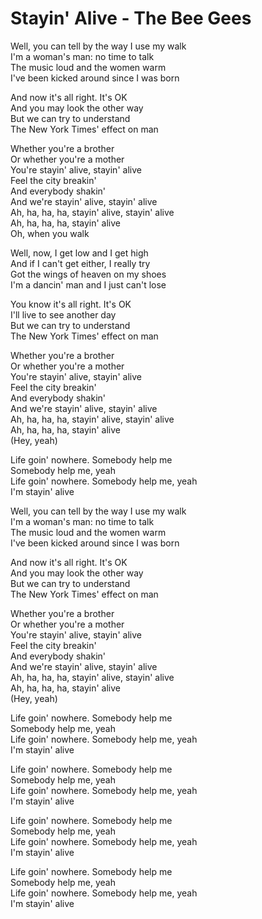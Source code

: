 # Stayin' Alive - The Bee Gees

Well, you can tell by the way I use my walk\
I'm a woman's man: no time to talk\
The music loud and the women warm\
I've been kicked around since I was born

And now it's all right. It's OK\
And you may look the other way\
But we can try to understand\
The New York Times' effect on man

Whether you're a brother\
Or whether you're a mother\
You're stayin' alive, stayin' alive\
Feel the city breakin'\
And everybody shakin'\
And we're stayin' alive, stayin' alive\
Ah, ha, ha, ha, stayin' alive, stayin' alive\
Ah, ha, ha, ha, stayin' alive\
Oh, when you walk

Well, now, I get low and I get high\
And if I can't get either, I really try\
Got the wings of heaven on my shoes\
I'm a dancin' man and I just can't lose

You know it's all right. It's OK\
I'll live to see another day\
But we can try to understand\
The New York Times' effect on man

Whether you're a brother\
Or whether you're a mother\
You're stayin' alive, stayin' alive\
Feel the city breakin'\
And everybody shakin'\
And we're stayin' alive, stayin' alive\
Ah, ha, ha, ha, stayin' alive, stayin' alive\
Ah, ha, ha, ha, stayin' alive\
(Hey, yeah)

Life goin' nowhere. Somebody help me\
Somebody help me, yeah\
Life goin' nowhere. Somebody help me, yeah\
I'm stayin' alive

Well, you can tell by the way I use my walk\
I'm a woman's man: no time to talk\
The music loud and the women warm\
I've been kicked around since I was born

And now it's all right. It's OK\
And you may look the other way\
But we can try to understand\
The New York Times' effect on man

Whether you're a brother\
Or whether you're a mother\
You're stayin' alive, stayin' alive\
Feel the city breakin'\
And everybody shakin'\
And we're stayin' alive, stayin' alive\
Ah, ha, ha, ha, stayin' alive, stayin' alive\
Ah, ha, ha, ha, stayin' alive\
(Hey, yeah)

Life goin' nowhere. Somebody help me\
Somebody help me, yeah\
Life goin' nowhere. Somebody help me, yeah\
I'm stayin' alive

Life goin' nowhere. Somebody help me\
Somebody help me, yeah\
Life goin' nowhere. Somebody help me, yeah\
I'm stayin' alive

Life goin' nowhere. Somebody help me\
Somebody help me, yeah\
Life goin' nowhere. Somebody help me, yeah\
I'm stayin' alive

Life goin' nowhere. Somebody help me\
Somebody help me, yeah\
Life goin' nowhere. Somebody help me, yeah\
I'm stayin' alive